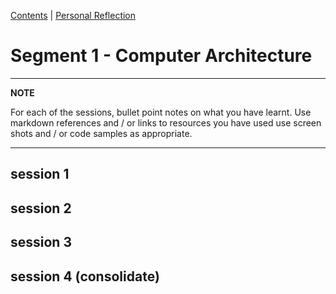 [Contents](../personal_learning_record/personal_learning_record.md) | [Personal Reflection](../personal_learning_record/segment1.md) 

# Segment 1 - Computer Architecture

---
**NOTE**

For each of the sessions, bullet point notes on what you have learnt.
Use markdown references and / or links to resources you have used
use  screen shots and / or code samples as appropriate.

---

## session 1

## session 2

## session 3

## session 4 (consolidate)


